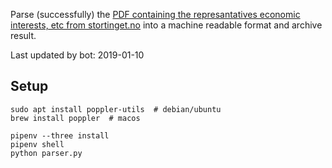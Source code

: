 Parse (successfully) the [PDF containing the represantatives economic interests, etc from stortinget.no](https://www.stortinget.no/no/Stortinget-og-demokratiet/Representantene/Okonomiske-interesser/) into a machine readable format and archive result.

Last updated by bot: 2019-01-10

## Setup
    sudo apt install poppler-utils  # debian/ubuntu
    brew install poppler  # macos

    pipenv --three install
    pipenv shell
    python parser.py
